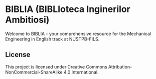 # BIBLIA (BIBLIoteca Inginerilor Ambitiosi)

Welcome to BIBLIA - your comprehensive resource for the Mechanical Engineering in English track at NUSTPB-FILS.

## License
This project is licensed under Creative Commons Attribution-NonCommercial-ShareAlike 4.0 International.
